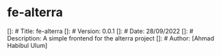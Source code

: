 # fe-alterra
[]: # Title: fe-alterra
[]: # Version: 0.0.1
[]: # Date: 28/09/2022
[]: # Description: A simple frontend for the alterra project
[]: # Author: [Ahmad Habibul Ulum]
